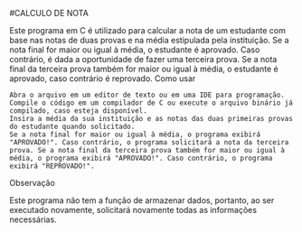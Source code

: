 #CALCULO DE NOTA

Este programa em C é utilizado para calcular a nota de um estudante com base nas notas de duas provas e na média estipulada pela instituição. Se a nota final for maior ou igual à média, o estudante é aprovado. Caso contrário, é dada a oportunidade de fazer uma terceira prova. Se a nota final da terceira prova também for maior ou igual à média, o estudante é aprovado, caso contrário é reprovado.
Como usar

    Abra o arquivo em um editor de texto ou em uma IDE para programação.
    Compile o código em um compilador de C ou execute o arquivo binário já compilado, caso esteja disponível.
    Insira a média da sua instituição e as notas das duas primeiras provas do estudante quando solicitado.
    Se a nota final for maior ou igual à média, o programa exibirá "APROVADO!". Caso contrário, o programa solicitará a nota da terceira prova. Se a nota final da terceira prova também for maior ou igual à média, o programa exibirá "APROVADO!". Caso contrário, o programa exibirá "REPROVADO!".

Observação

Este programa não tem a função de armazenar dados, portanto, ao ser executado novamente, solicitará novamente todas as informações necessárias.
